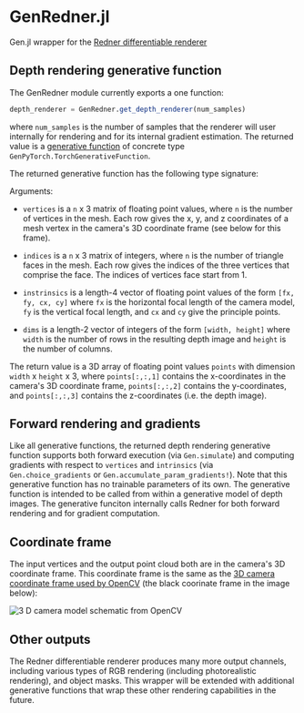 # GenRedner.jl
Gen.jl wrapper for the [Redner differentiable renderer](https://github.com/BachiLi/redner)


## Depth rendering generative function

The GenRedner module currently exports a one function:
```julia
depth_renderer = GenRedner.get_depth_renderer(num_samples)
```
where `num_samples` is the number of samples that the renderer will user internally for rendering and for its internal gradient estimation.
The returned value is a [generative function](https://www.gen.dev/dev/ref/gfi/#Generative-Functions-1) of concrete type `GenPyTorch.TorchGenerativeFunction`.

The returned generative function has the following type signature:

Arguments:

- `vertices` is a `n` x 3 matrix of floating point values, where `n` is the number of vertices in the mesh. Each row gives the x, y, and z coordinates of a mesh vertex in the camera's 3D coordinate frame (see below for this frame).

- `indices` is a `n` x 3 matrix of integers, where `n` is the number of triangle faces in the mesh. Each row gives the indices of the three vertices that comprise the face. The indices of vertices face start from 1.

- `instrinsics` is a length-4 vector of floating point values of the form `[fx, fy, cx, cy]` where `fx` is the horizontal focal length of the camera model, `fy` is the vertical focal length, and `cx` and `cy` give the principle points.

- `dims` is a length-2 vector of integers of the form `[width, height]` where `width` is the number of rows in the resulting depth image and `height` is the number of columns.

The return value is a 3D array of floating point values `points` with dimension `width` x `height` x 3, where `points[:,:,1]` contains the x-coordinates in the camera's 3D coordinate frame, `points[:,:,2]` contains the y-coordinates, and `points[:,:,3]` contains the z-coordinates (i.e. the depth image).

## Forward rendering and gradients

Like all generative functions, the returned depth rendering generative function supports both forward execution (via `Gen.simulate`) and computing gradients with respect to `vertices` and `intrinsics` (via `Gen.choice_gradients` or `Gen.accumulate_param_gradients!`). Note that this generative function has no trainable parameters of its own. The generative function is intended to be called from within a generative model of depth images. The generative funciton internally calls Redner for both forward rendering and for gradient computation.

## Coordinate frame

The input vertices and the output point cloud both are in the camera's 3D coordinate frame.
This coordinate frame is the same as the [3D camera coordinate frame used by OpenCV](https://docs.opencv.org/master/d9/d0c/group__calib3d.html#details) (the black coorinate frame in the image below):

![3 D camera model schematic from OpenCV](https://docs.opencv.org/master/pinhole_camera_model.png)

## Other outputs

The Redner differentiable renderer produces many more output channels, including various types of RGB rendering (including photorealistic rendering), and object masks.
This wrapper will be extended with additional generative functions that wrap these other rendering capabilities in the future.
